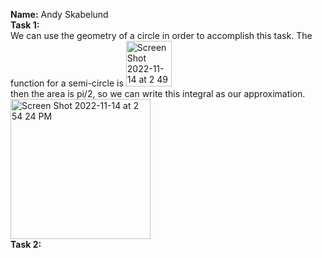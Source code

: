 **Name:** Andy Skabelund  
**Task 1:**  
We can use the geometry of a circle in order to accomplish this task. The function for a semi-circle is <img width="73" alt="Screen Shot 2022-11-14 at 2 49 25 PM" src="https://user-images.githubusercontent.com/22015224/201775507-e600da74-9c18-425a-8b74-072ed52b58b6.png">  
then the area is pi/2, so we can write this integral as our approximation.  
<img width="224" alt="Screen Shot 2022-11-14 at 2 54 24 PM" src="https://user-images.githubusercontent.com/22015224/201776169-c4407f7b-76a5-4a6e-8c4b-42c8022f25c5.png">  
**Task 2:**  
